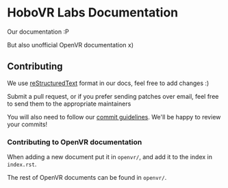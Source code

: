 # HoboVR Labs Documentation

Our documentation :P

But also unofficial OpenVR documentation x)

## Contributing
We use [reStructuredText](https://www.sphinx-doc.org/en/master/usage/restructuredtext/basics.html) format in our docs, feel free to add changes :)

Submit a pull request, or if you prefer sending patches over email, feel free to send them to the appropriate maintainers

You will also need to follow our [commit guidelines](https://www.hobovrlabs.org/docs/html/contribution.html#commit-message-guidelines).
We'll be happy to review your commits!

### Contributing to OpenVR documentation
When adding a new document put it in `openvr/`, and add it to the index in `index.rst`.

The rest of OpenVR documents can be found in `openvr/`.